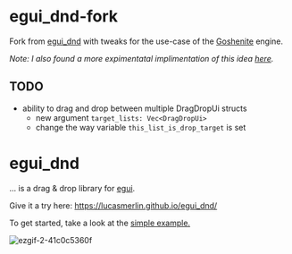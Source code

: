 # egui_dnd-fork

Fork from [egui_dnd](https://github.com/lucasmerlin/egui_dnd) with tweaks for the use-case of the [Goshenite](https://github.com/lilly-lizard/Goshenite) engine.

_Note: I also found a more expimentatal implimentation of this idea [here](https://github.com/emilk/egui/discussions/1530)._

## TODO

- ability to drag and drop between multiple DragDropUi structs
	- new argument `target_lists: Vec<DragDropUi>`
	- change the way variable `this_list_is_drop_target` is set

# egui_dnd

... is a drag & drop library for [egui](https://github.com/emilk/egui). 

Give it a try here: https://lucasmerlin.github.io/egui_dnd/

To get started, take a look at the [simple example.](https://github.com/lucasmerlin/egui_dnd/blob/main/examples/simple.rs)

![ezgif-2-41c0c5360f](https://user-images.githubusercontent.com/8009393/208403722-b28715cd-b708-4eb4-8d00-36873dee2034.gif)
